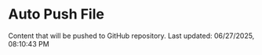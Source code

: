 # Auto Push File

Content that will be pushed to GitHub repository.
Last updated: 06/27/2025, 08:10:43 PM